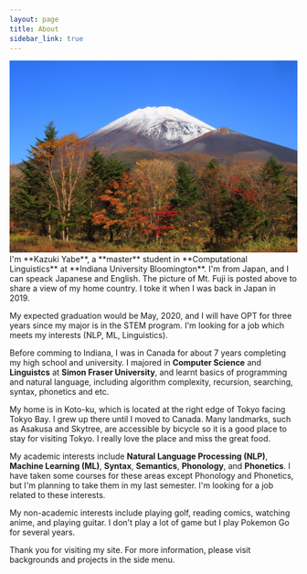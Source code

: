 ```yaml
---
layout: page
title: About
sidebar_link: true
---
```

<img src="/assets/img/IMG_0772.JPG" alt="Mount Fuji">
I'm **Kazuki Yabe**, a **master** student in **Computational Linguistics** at **Indiana University Bloomington**. I'm from Japan, and I can speack Japanese and English. The picture of Mt. Fuji is posted above to share a view of my home country. I toke it when I was back in Japan in 2019. 

My expected graduation would be May, 2020, and I will have OPT for three years since my major is in the STEM program. I'm looking for a job which meets my interests (NLP, ML, Linguistics).

Before comming to Indiana, I was in Canada for about 7 years completing my high school and university. I majored in **Computer Science** and **Linguistcs** at **Simon Fraser University**, and learnt basics of programming and natural language, including algorithm complexity, recursion, searching, syntax, phonetics and etc.

My home is in Koto-ku, which is located at the right edge of Tokyo facing Tokyo Bay. I grew up there until I moved to Canada. Many landmarks, such as Asakusa and Skytree, are accessible by bicycle so it is a good place to stay for visiting Tokyo. I really love the place and miss the great food. 

My academic interests include **Natural Language Processing (NLP)**, **Machine Learning (ML)**, **Syntax**, **Semantics**, **Phonology**, and **Phonetics**. I have taken some courses for these areas except Phonology and Phonetics, but I'm planning to take them in my last semester. I'm looking for a job related to these interests.

My non-academic interests include playing golf, reading comics, watching anime, and playing guitar. I don't play a lot of game but I play Pokemon Go for several years.

Thank you for visiting my site. For more information, please visit backgrounds and projects in the side menu.